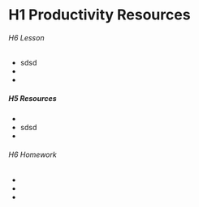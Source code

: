 # H1 Productivity Resources

###### H6 Lesson
* sdsd
*
*

##### H5 Resources
*
* sdsd
*

###### H6 Homework
*
*
*


